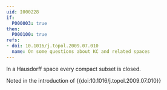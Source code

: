 ```yaml
---
uid: I000228
if:
  P000003: true
then:
  P000100: true
refs:
- doi: 10.1016/j.topol.2009.07.010
  name: On some questions about KC and related spaces
---
```


In a Hausdorff space every compact subset is closed.

Noted in the introduction of {{doi:10.1016/j.topol.2009.07.010}}
